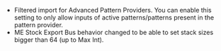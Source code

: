 - Filtered import for Advanced Pattern Providers. You can enable this setting to only allow inputs of active patterns/patterns present in the pattern provider.
- ME Stock Export Bus behavior changed to be able to set stack sizes bigger than 64 (up to Max Int).